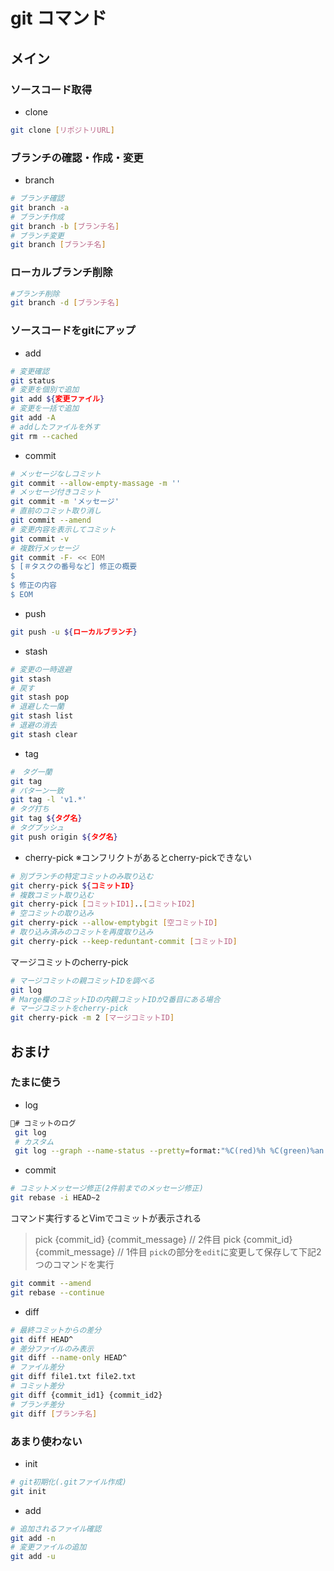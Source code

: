 # git コマンド

## メイン
### ソースコード取得
- clone
```bash
git clone [リポジトリURL]
```
### ブランチの確認・作成・変更
- branch
```bash
# ブランチ確認
git branch -a
# ブランチ作成
git branch -b [ブランチ名]
# ブランチ変更
git branch [ブランチ名]
```
### ローカルブランチ削除
```bash
#ブランチ削除
git branch -d [ブランチ名]
```
### ソースコードをgitにアップ 
- add
```bash
# 変更確認
git status
# 変更を個別で追加
git add ${変更ファイル}
# 変更を一括で追加
git add -A
# addしたファイルを外す
git rm --cached
```
- commit 
```bash
# メッセージなしコミット
git commit --allow-empty-massage -m ''
# メッセージ付きコミット
git commit -m 'メッセージ'
# 直前のコミット取り消し
git commit --amend
# 変更内容を表示してコミット
git commit -v
# 複数行メッセージ
git commit -F- << EOM
$ [＃タスクの番号など] 修正の概要
$ 
$ 修正の内容
$ EOM
```
- push
```bash
git push -u ${ローカルブランチ}
```
- stash
```bash
# 変更の一時退避
git stash
# 戻す
git stash pop
# 退避した一蘭
git stash list
# 退避の消去
git stash clear
```
- tag
```bash
#　タグ一蘭
git tag
# パターン一致
git tag -l 'v1.*'
# タグ打ち
git tag ${タグ名}
# タグプッシュ
git push origin ${タグ名}
```
- cherry-pick
※コンフリクトがあるとcherry-pickできない
```bash
# 別ブランチの特定コミットのみ取り込む
git cherry-pick ${コミットID}
# 複数コミット取り込む
git cherry-pick [コミットID1]..[コミットID2]
# 空コミットの取り込み
git cherry-pick --allow-emptybgit [空コミットID]
# 取り込み済みのコミットを再度取り込み
git cherry-pick --keep-reduntant-commit [コミットID]
```
マージコミットのcherry-pick
```bash
# マージコミットの親コミットIDを調べる
git log
# Marge欄のコミットIDの内親コミットIDが2番目にある場合
# マージコミットをcherry-pick
git cherry-pick -m 2 [マージコミットID]
```
## おまけ
### たまに使う
- log
```bash
# コミットのログ
 git log
 # カスタム
 git log --graph --name-status --pretty=format:"%C(red)%h %C(green)%an %Creset%s %C(yellow)%d%Creset"
```
- commit
```bash
# コミットメッセージ修正(2件前までのメッセージ修正)
git rebase -i HEAD~2
```
コマンド実行するとVimでコミットが表示される
> pick {commit_id} {commit_message} // 2件目
> pick {commit_id} {commit_message} // 1件目
`pick`の部分を`edit`に変更して保存して下記2つのコマンドを実行
```bash
git commit --amend
git rebase --continue
```
- diff
```bash
# 最終コミットからの差分
git diff HEAD^
# 差分ファイルのみ表示
git diff --name-only HEAD^
# ファイル差分
git diff file1.txt file2.txt
# コミット差分
git diff {commit_id1} {commit_id2}
# ブランチ差分
git diff [ブランチ名]
```
### あまり使わない
- init
```bash
# git初期化(.gitファイル作成)
git init
```
- add
```bash
# 追加されるファイル確認
git add -n
# 変更ファイルの追加
git add -u
```